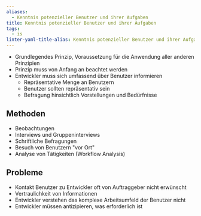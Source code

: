 ```yaml
---
aliases:
  - Kenntnis potenzieller Benutzer und ihrer Aufgaben
title: Kenntnis potenzieller Benutzer und ihrer Aufgaben
tags:
  - is
linter-yaml-title-alias: Kenntnis potenzieller Benutzer und ihrer Aufgaben
---
```

- Grundlegendes Prinzip, Voraussetzung für die Anwendung aller anderen Prinzipien
- Prinzip muss von Anfang an beachtet werden
- Entwickler muss sich umfassend über Benutzer informieren
	- Repräsentative Menge an Benutzern
	- Benutzer sollten repräsentativ sein
	- Befragung hinsichtlich Vorstellungen und Bedürfnisse

## Methoden
- Beobachtungen
- Interviews und Gruppeninterviews
- Schriftliche Befragungen
- Besuch von Benutzern "vor Ort"
- Analyse von Tätigkeiten (Workflow Analysis)

## Probleme
- Kontakt Benutzer zu Entwickler oft von Auftraggeber nicht erwünscht
- Vertraulichkeit von Informationen
- Entwickler verstehen das komplexe Arbeitsumfeld der Benutzer nicht
- Entwickler müssen antizipieren, was erforderlich ist